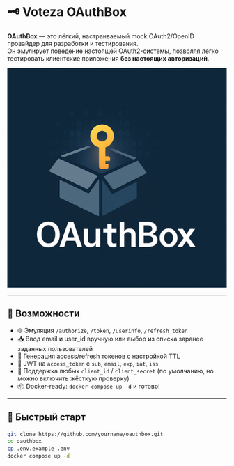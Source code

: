 # 🗝️ Voteza OAuthBox

**OAuthBox** — это лёгкий, настраиваемый mock OAuth2/OpenID провайдер для разработки и тестирования.  
Он эмулирует поведение настоящей OAuth2-системы, позволяя легко тестировать клиентские приложения **без настоящих авторизаций**.

![OAuthBox Logo](./logo-generated.png)

---

## 🚀 Возможности

- 🌐 Эмуляция `/authorize`, `/token`, `/userinfo`, `/refresh_token`
- 📥 Ввод email и user_id вручную или выбор из списка заранее заданных пользователей
- 🔁 Генерация access/refresh токенов с настройкой TTL
- 🔐 JWT на `access_token` с `sub`, `email`, `exp`, `iat`, `iss`
- 🧪 Поддержка любых `client_id` / `client_secret` (по умолчанию, но можно включить жёсткую проверку)
- 📦 Docker-ready: `docker compose up -d` и готово!

---

## 🧭 Быстрый старт

```bash
git clone https://github.com/yourname/oauthbox.git
cd oauthbox
cp .env.example .env
docker compose up -d
